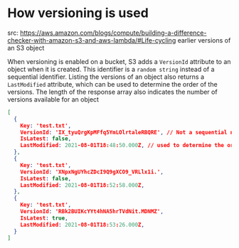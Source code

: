 # How versioning is used

src: https://aws.amazon.com/blogs/compute/building-a-difference-checker-with-amazon-s3-and-aws-lambda/#Life-cycling earlier versions of an S3 object

When versioning is enabled on a bucket, S3 adds a `VersionId` attribute to an object when it is created. This identifier is a `random string` instead of a sequential identifier. Listing the versions of an object also returns a `LastModified` attribute, which can be used to determine the order of the versions. The length of the response array also indicates the number of versions available for an object

```json
[
  {
    Key: 'test.txt',
    VersionId: 'IX_tyuQrgKpMFfq5YmLOlrtaleRBQRE', // Not a sequential number
    IsLatest: false,
    LastModified: 2021-08-01T18:48:50.000Z, // used to determine the order of the versions
  },
  {
    Key: 'test.txt',
    VersionId: 'XNpxNgUYhcZDcI9Q9gXCO9_VRLlx1i.',
    IsLatest: false,
    LastModified: 2021-08-01T18:52:58.000Z,
  },
  {
    Key: 'test.txt',
    VersionId: 'RBk2BUIKcYYt4hNA5hrTVdNit.MDNMZ',
    IsLatest: true,
    LastModified: 2021-08-01T18:53:26.000Z,
  }
]
```